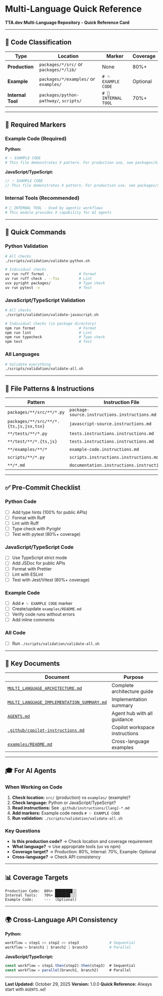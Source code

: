 # Multi-Language Quick Reference

**TTA.dev Multi-Language Repository - Quick Reference Card**

---

## 🎯 Code Classification

| Type | Location | Marker | Coverage |
|------|----------|--------|----------|
| **Production** | `packages/*/src/` or `packages/*/lib/` | None | 80%+ |
| **Example** | `packages/*/examples/` or `examples/` | `# ✨ EXAMPLE CODE` | Optional |
| **Internal Tool** | `packages/python-pathway/`, `scripts/` | `# 🤖 INTERNAL TOOL` | 70%+ |

---

## 📝 Required Markers

### Example Code (Required)

**Python:**
```python
# ✨ EXAMPLE CODE
# This file demonstrates X pattern. For production use, see packages/X/src/
```

**JavaScript/TypeScript:**
```typescript
// ✨ EXAMPLE CODE
// This file demonstrates X pattern. For production use, see packages/X/src/
```

### Internal Tools (Recommended)

```python
# 🤖 INTERNAL TOOL - Used by agentic workflows
# This module provides X capability for AI agents
```

---

## 🚀 Quick Commands

### Python Validation

```bash
# All checks
./scripts/validation/validate-python.sh

# Individual checks
uv run ruff format .              # Format
uv run ruff check . --fix         # Lint
uvx pyright packages/             # Type check
uv run pytest -v                  # Test
```

### JavaScript/TypeScript Validation

```bash
# All checks
./scripts/validation/validate-javascript.sh

# Individual checks (in package directory)
npm run format                    # Format
npm run lint                      # Lint
npm run typecheck                 # Type check
npm test                          # Test
```

### All Languages

```bash
# Validate everything
./scripts/validation/validate-all.sh
```

---

## 📁 File Patterns & Instructions

| Pattern | Instruction File | Language |
|---------|-----------------|----------|
| `packages/**/src/**/*.py` | `package-source.instructions.instructions.md` | Python |
| `packages/**/src/**/*.{ts,js,jsx,tsx}` | `javascript-source.instructions.md` | JavaScript/TypeScript |
| `**/tests/**/*.py` | `tests.instructions.instructions.md` | Python |
| `**/test/**/*.{ts,js}` | `tests.instructions.instructions.md` | JavaScript/TypeScript |
| `**/examples/**/*` | `example-code.instructions.md` | All |
| `scripts/**/*.py` | `scripts.instructions.instructions.md` | Python |
| `**/*.md` | `documentation.instructions.instructions.md` | Markdown |

---

## ✅ Pre-Commit Checklist

### Python Code
- [ ] Add type hints (100% for public APIs)
- [ ] Format with Ruff
- [ ] Lint with Ruff
- [ ] Type check with Pyright
- [ ] Test with pytest (80%+ coverage)

### JavaScript/TypeScript Code
- [ ] Use TypeScript strict mode
- [ ] Add JSDoc for public APIs
- [ ] Format with Prettier
- [ ] Lint with ESLint
- [ ] Test with Jest/Vitest (80%+ coverage)

### Example Code
- [ ] Add `# ✨ EXAMPLE CODE` marker
- [ ] Create/update `examples/README.md`
- [ ] Verify code runs without errors
- [ ] Add inline comments

### All Code
- [ ] Run `./scripts/validation/validate-all.sh`

---

## 🔗 Key Documents

| Document | Purpose |
|----------|---------|
| [`MULTI_LANGUAGE_ARCHITECTURE.md`](MULTI_LANGUAGE_ARCHITECTURE.md) | Complete architecture guide |
| [`MULTI_LANGUAGE_IMPLEMENTATION_SUMMARY.md`](MULTI_LANGUAGE_IMPLEMENTATION_SUMMARY.md) | Implementation summary |
| [`AGENTS.md`](AGENTS.md) | Agent hub with all guidance |
| [`.github/copilot-instructions.md`](.github/copilot-instructions.md) | Copilot workspace instructions |
| [`examples/README.md`](examples/README.md) | Cross-language examples |

---

## 🎓 For AI Agents

### When Working on Code

1. **Check location:** `src/` (production) vs `examples/` (example)?
2. **Check language:** Python or JavaScript/TypeScript?
3. **Read instructions:** See `.github/instructions/[lang]-*.md`
4. **Add markers:** Example code needs `# ✨ EXAMPLE CODE`
5. **Run validation:** `./scripts/validation/validate-all.sh`

### Key Questions

- **Is this production code?** → Check location and coverage requirement
- **What language?** → Use appropriate tools (uv vs npm)
- **Coverage target?** → Production: 80%, Internal: 70%, Example: Optional
- **Cross-language?** → Check API consistency

---

## 📊 Coverage Targets

```
Production Code:  80%+ ████████░░
Internal Tools:   70%+ ███████░░░
Example Code:     ---  (Optional)
```

---

## 🌍 Cross-Language API Consistency

**Python:**
```python
workflow = step1 >> step2 >> step3              # Sequential
workflow = branch1 | branch2 | branch3          # Parallel
```

**JavaScript/TypeScript:**
```typescript
const workflow = step1.then(step2).then(step3)  # Sequential
const workflow = parallel(branch1, branch2)     # Parallel
```

---

**Last Updated:** October 29, 2025
**Version:** 1.0.0
**Quick Reference:** Always start with `AGENTS.md`!
